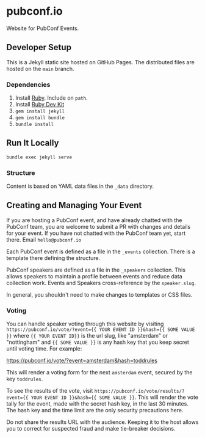 # pubconf.io
Website for PubConf Events.

## Developer Setup

This is a Jekyll static site hosted on GitHub Pages. The distributed files are hosted on the `main` branch.

### Dependencies

1. Install [Ruby](http://rubyinstaller.org/). Include on `path`.
2. Install [Ruby Dev Kit](https://github.com/oneclick/rubyinstaller/wiki/Development-Kit)
3. `gem install jekyll`
4. `gem install bundle`
5. `bundle install`

## Run It Locally
```bash
bundle exec jekyll serve
```

### Structure

Content is based on YAML data files in the `_data` directory.

## Creating and Managing Your Event

If you are hosting a PubConf event, and have already chatted with the PubConf team, you are welcome to submit a PR with changes and details for your event. If you have not chatted with the PubConf team yet, start there. Email `hello@pubconf.io`

Each PubConf event is defined as a file in the `_events` collection. There is a template there defining the structure.

PubConf speakers are defined as a file in the `_speakers` collection. This allows speakers to maintain a profile between events and reduce data collection work. Events and Speakers cross-reference by the `speaker.slug`.

In general, you shouldn't need to make changes to templates or CSS files.

### Voting

You can handle speaker voting through this website by visiting `https://pubconf.io/vote/?event={{ YOUR EVENT ID }}&hash={{ SOME VALUE }}` where `{{ YOUR EVENT ID}}` is the url slug, like "amsterdam" or "nottingham" and `{{ SOME VALUE }}` is any hash key that you keep secret until voting time. For example:

https://pubconf.io/vote/?event=amsterdam&hash=toddrules

This will render a voting form for the next `amsterdam` event, secured by the key `toddrules`.

To see the results of the vote, visit `https://pubconf.io/vote/results/?event={{ YOUR EVENT ID }}&hash={{ SOME VALUE }}`. This will render the vote tally for the event, made with the secret hash key, in the last 30 minutes. The hash key and the time limit are the only security precautions here.

Do not share the results URL with the audience. Keeping it to the host allows you to correct for suspected fraud and make tie-breaker decisions.


